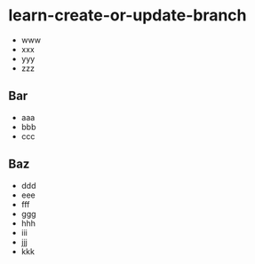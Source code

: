 # learn-create-or-update-branch
- www
- xxx
- yyy
- zzz

## Bar
- aaa
- bbb
- ccc

## Baz
- ddd
- eee
- fff
- ggg
- hhh
- iii
- jjj
- kkk
